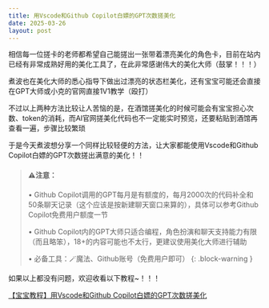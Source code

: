 ```yaml
---
title: 用Vscode和Github Copilot白嫖的GPT次数搓美化
date: 2025-03-26
layout: post
---
```


相信每一位搓卡的老师都希望自己能搓出一张带着漂亮美化的角色卡，目前在站内已经有非常成熟好用的美化工具了，在此非常感谢伟大的美化大师（鼓掌！！！）

煮波也在美化大师的悉心指导下做出过漂亮的状态栏美化，还有宝宝可能还会直接在GPT大师或小克的官网直接1V1教学（殴打）

不过以上两种方法比较让人苦恼的是，在酒馆搓美化的时候可能会有宝宝担心次数、token的消耗，而AI官网搓美化代码也不一定能实时预览，还要粘贴到酒馆再查看一遍，步骤比较繁琐

于是今天煮波想分享一个同样比较轻便的方法，让大家都能使用Vscode和Github Copilot白嫖的GPT次数搓出满意的美化！！

> #### ⚠️注意：
>
> • Github Copilot调用的GPT每月是有额度的，每月2000次的代码补全和50条聊天记录（这个应该是按新建聊天窗口来算的），具体可以参考Github Copilot免费用户额度一节
>
> • Github Copilot内的GPT大师只适合编程，角色扮演和聊天支持能力有限（而且略笨），18+的内容可能也不太行，更建议使用美化大师进行辅助
>
> • 必备工具：🪄魔法、Github账号（免费用户即可）
{: .block-warning }

如果以上都没有问题，欢迎收看以下教程~！！！

[【宝宝教程】用Vscode和Github Copilot白嫖的GPT次数搓美化](https://parents-taste-az0.craft.me/OqisT3ix8KP9qI)
